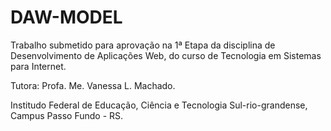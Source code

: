 # DAW-MODEL
Trabalho submetido para aprovação na 1ª Etapa da disciplina de Desenvolvimento de Aplicações Web, do curso de Tecnologia em Sistemas para Internet. 

Tutora: Profa. Me. Vanessa L. Machado.

Institudo Federal de Educação, Ciência e Tecnologia Sul-rio-grandense, Campus Passo Fundo - RS.
